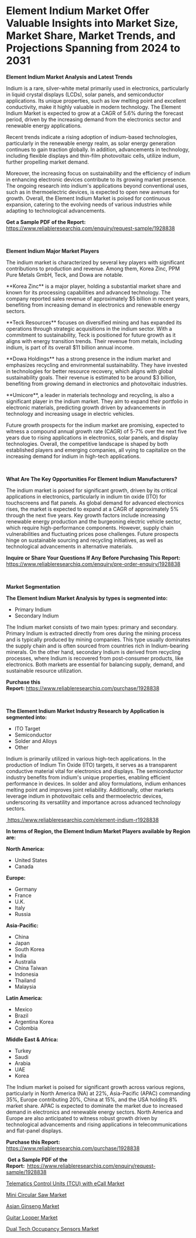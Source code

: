 <p><h1>Element Indium Market Offer Valuable Insights into Market Size, Market Share, Market Trends, and Projections Spanning from 2024 to 2031</h1></p><p><strong>Element Indium Market Analysis and Latest Trends</strong></p>
<p><p>Indium is a rare, silver-white metal primarily used in electronics, particularly in liquid crystal displays (LCDs), solar panels, and semiconductor applications. Its unique properties, such as low melting point and excellent conductivity, make it highly valuable in modern technology. The Element Indium Market is expected to grow at a CAGR of 5.6% during the forecast period, driven by the increasing demand from the electronics sector and renewable energy applications.</p><p>Recent trends indicate a rising adoption of indium-based technologies, particularly in the renewable energy realm, as solar energy generation continues to gain traction globally. In addition, advancements in technology, including flexible displays and thin-film photovoltaic cells, utilize indium, further propelling market demand. </p><p>Moreover, the increasing focus on sustainability and the efficiency of indium in enhancing electronic devices contribute to its growing market presence. The ongoing research into indium's applications beyond conventional uses, such as in thermoelectric devices, is expected to open new avenues for growth. Overall, the Element Indium Market is poised for continuous expansion, catering to the evolving needs of various industries while adapting to technological advancements.</p></p>
<p><strong>Get a Sample PDF of the Report:&nbsp;</strong> <a href="https://www.reliableresearchiq.com/enquiry/request-sample/1928838?utm_campaign=1141&utm_medium=2&utm_source=Github&utm_content=ia&utm_term=25102024&utm_id=element-indium">https://www.reliableresearchiq.com/enquiry/request-sample/1928838</a></p>
<p>&nbsp;</p>
<p><strong>Element Indium Major Market Players</strong></p>
<p><p>The indium market is characterized by several key players with significant contributions to production and revenue. Among them, Korea Zinc, PPM Pure Metals GmbH, Teck, and Dowa are notable.</p><p>**Korea Zinc** is a major player, holding a substantial market share and known for its processing capabilities and advanced technology. The company reported sales revenue of approximately $5 billion in recent years, benefiting from increasing demand in electronics and renewable energy sectors.</p><p>**Teck Resources** focuses on diversified mining and has expanded its operations through strategic acquisitions in the indium sector. With a commitment to sustainability, Teck is positioned for future growth as it aligns with energy transition trends. Their revenue from metals, including indium, is part of its overall $11 billion annual income.</p><p>**Dowa Holdings** has a strong presence in the indium market and emphasizes recycling and environmental sustainability. They have invested in technologies for better resource recovery, which aligns with global sustainability goals. Their revenue is estimated to be around $3 billion, benefiting from growing demand in electronics and photovoltaic industries.</p><p>**Umicore**, a leader in materials technology and recycling, is also a significant player in the indium market. They aim to expand their portfolio in electronic materials, predicting growth driven by advancements in technology and increasing usage in electric vehicles.</p><p>Future growth prospects for the indium market are promising, expected to witness a compound annual growth rate (CAGR) of 5-7% over the next five years due to rising applications in electronics, solar panels, and display technologies. Overall, the competitive landscape is shaped by both established players and emerging companies, all vying to capitalize on the increasing demand for indium in high-tech applications.</p></p>
<p>&nbsp;</p>
<p><strong>What Are The Key Opportunities For Element Indium Manufacturers?</strong></p>
<p><p>The indium market is poised for significant growth, driven by its critical applications in electronics, particularly in indium tin oxide (ITO) for touchscreens and flat panels. As global demand for advanced electronics rises, the market is expected to expand at a CAGR of approximately 5% through the next five years. Key growth factors include increasing renewable energy production and the burgeoning electric vehicle sector, which require high-performance components. However, supply chain vulnerabilities and fluctuating prices pose challenges. Future prospects hinge on sustainable sourcing and recycling initiatives, as well as technological advancements in alternative materials.</p></p>
<p><strong>Inquire or Share Your Questions If Any Before Purchasing This Report:</strong> <a href="https://www.reliableresearchiq.com/enquiry/pre-order-enquiry/1928838?utm_campaign=1141&utm_medium=2&utm_source=Github&utm_content=ia&utm_term=25102024&utm_id=element-indium">https://www.reliableresearchiq.com/enquiry/pre-order-enquiry/1928838</a></p>
<p>&nbsp;</p>
<p><strong>Market Segmentation</strong></p>
<p><strong>The Element Indium Market Analysis by types is segmented into:</strong></p>
<p><ul><li>Primary Indium</li><li>Secondary Indium</li></ul></p>
<p><p>The Indium market consists of two main types: primary and secondary. Primary Indium is extracted directly from ores during the mining process and is typically produced by mining companies. This type usually dominates the supply chain and is often sourced from countries rich in Indium-bearing minerals. On the other hand, secondary Indium is derived from recycling processes, where Indium is recovered from post-consumer products, like electronics. Both markets are essential for balancing supply, demand, and sustainable resource utilization.</p></p>
<p><strong>Purchase this Report:&nbsp;</strong><a href="https://www.reliableresearchiq.com/purchase/1928838?utm_campaign=1141&utm_medium=2&utm_source=Github&utm_content=ia&utm_term=25102024&utm_id=element-indium">https://www.reliableresearchiq.com/purchase/1928838</a></p>
<p>&nbsp;</p>
<p><strong>The Element Indium Market Industry Research by Application is segmented into:</strong></p>
<p><ul><li>ITO Target</li><li>Semiconductor</li><li>Solder and Alloys</li><li>Other</li></ul></p>
<p><p>Indium is primarily utilized in various high-tech applications. In the production of Indium Tin Oxide (ITO) targets, it serves as a transparent conductive material vital for electronics and displays. The semiconductor industry benefits from indium's unique properties, enabling efficient performance in devices. In solder and alloy formulations, indium enhances melting point and improves joint reliability. Additionally, other markets leverage indium in photovoltaic cells and thermoelectric devices, underscoring its versatility and importance across advanced technology sectors.</p></p>
<p><a href="https://www.reliableresearchiq.com/element-indium-r1928838?utm_campaign=1141&utm_medium=2&utm_source=Github&utm_content=ia&utm_term=25102024&utm_id=element-indium">&nbsp;https://www.reliableresearchiq.com/element-indium-r1928838</a></p>
<p><strong>In terms of Region, the Element Indium Market Players available by Region are:</strong></p>
<p>
    <p> <strong> North America: </strong>
        <ul>
            <li>United States</li>
            <li>Canada</li>
        </ul>
        </p> 
    <p> <strong> Europe: </strong>
        <ul>
            <li>Germany</li>
            <li>France</li>
            <li>U.K.</li>
            <li>Italy</li>
            <li>Russia</li>
        </ul>
        </p> 
    <p> <strong> Asia-Pacific: </strong>
        <ul>
            <li>China</li>
            <li>Japan</li>
            <li>South Korea</li>
            <li>India</li>
            <li>Australia</li>
            <li>China Taiwan</li>
            <li>Indonesia</li>
            <li>Thailand</li>
            <li>Malaysia</li>
        </ul>
        </p> 
    <p> <strong> Latin America: </strong>
        <ul>
            <li>Mexico</li>
            <li>Brazil</li>
            <li>Argentina Korea</li>
            <li>Colombia</li>
        </ul>
        </p> 
    <p> <strong> Middle East & Africa: </strong>
        <ul>
            <li>Turkey</li>
            <li>Saudi</li>
            <li>Arabia</li>
            <li>UAE</li>
            <li>Korea</li>
        </ul>
    </p>
    </p>
<p><p>The Indium market is poised for significant growth across various regions, particularly in North America (NA) at 22%, Asia-Pacific (APAC) commanding 35%, Europe contributing 20%, China at 15%, and the USA holding 8% market share. APAC is expected to dominate the market due to increased demand in electronics and renewable energy sectors. North America and Europe are also anticipated to witness robust growth driven by technological advancements and rising applications in telecommunications and flat-panel displays.</p></p>
<p><strong>Purchase this Report: </strong><a href="https://www.reliableresearchiq.com/purchase/1928838?utm_campaign=1141&utm_medium=2&utm_source=Github&utm_content=ia&utm_term=25102024&utm_id=element-indium">https://www.reliableresearchiq.com/purchase/1928838</a></p>
<p>&nbsp;<strong>Get a Sample PDF of the Report:&nbsp;&nbsp;</strong><a href="https://www.reliableresearchiq.com/enquiry/request-sample/1928838?utm_campaign=1141&utm_medium=2&utm_source=Github&utm_content=ia&utm_term=25102024&utm_id=element-indium">https://www.reliableresearchiq.com/enquiry/request-sample/1928838</a></p>
<p><strong></strong></p>
<p><p><a href="https://www.linkedin.com/pulse/telematics-control-units-tcu-ecall-market-analysis-8f07c?utm_campaign=1141&utm_medium=2&utm_source=Github&utm_content=ia&utm_term=25102024&utm_id=element-indium">Telematics Control Units (TCU) with eCall Market</a></p><p><a href="https://issuu.com/reportprime-2/docs/mini-circular-saw-market-size-2030._03c85ba843f299?utm_campaign=1141&utm_medium=2&utm_source=Github&utm_content=ia&utm_term=25102024&utm_id=element-indium">Mini Circular Saw Market</a></p><p><a href="https://github.com/pespeyervi/Market-Research-Report-List-1/blob/main/asian-ginseng-market.md?utm_campaign=1141&utm_medium=2&utm_source=Github&utm_content=ia&utm_term=25102024&utm_id=element-indium">Asian Ginseng Market</a></p><p><a href="https://issuu.com/reportprime-2/docs/guitar-looper-market-size-2030.pptx_76286429dd30dd?utm_campaign=1141&utm_medium=2&utm_source=Github&utm_content=ia&utm_term=25102024&utm_id=element-indium">Guitar Looper Market</a></p><p><a href="https://www.linkedin.com/pulse/insights-dual-tech-occupancy-sensors-industry-market-financial-ofwie?utm_campaign=1141&utm_medium=2&utm_source=Github&utm_content=ia&utm_term=25102024&utm_id=element-indium">Dual Tech Occupancy Sensors Market</a></p></p>